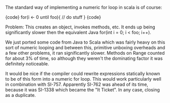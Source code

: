 The standard way of implementing a numeric for loop in scala is of course:

{code}
  for(i <- 0 until foo){
    // do stuff
  }
{code}

Problem: This creates an object, invokes methods, etc. It ends up being significantly slower then the equivalent Java for(int i = 0; i < foo; i++). 

We just ported some code from Java to Scala which was fairly heavy on this sort of numeric looping and between this, primitive unboxing overheads and a few other problems, it ran significantly slower. Methods on Range counted for about 3% of time, so although they weren't the dominating factor it was definitely noticeable.

It would be nice if the compiler could rewrite expressions statically known to be of this form into a numeric for loop. This would work particularly well in combination with SI-757.
Apparently SI-762 was ahead of its time, because it was SI-1338 which became the "It Ticket".  In any case, closing as a duplicate.
